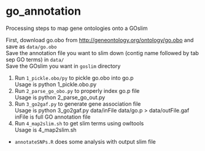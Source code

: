 # go_annotation

Processing steps to map gene ontologies onto a GOslim

First, download go.obo from http://geneontology.org/ontology/go.obo and save as `data/go.obo`  
Save the annotation file you want to slim down (contig name followed by tab sep GO terms) in `data/`  
Save the GOslim you want in `goslim` directory

1. Run `1_pickle.obo/py` to pickle go.obo into go.p  
Usage is python 1_pickle.obo.py
2. Run `2_parse_go_obo.py` to properly index go.p file  
Usage is python 2_parse_go_out.py 
3. Run `3_go2gaf.py` to generate gene association file  
Usage is python 3_go2gaf.py data/inFile data/go.p > data/outFile.gaf  
inFile is full GO annotation file
4. Run `4_map2slim.sh` to get slim terms using owltools  
Usage is 4_map2slim.sh

* `annotateSNPs.R` does some analysis with output slim file